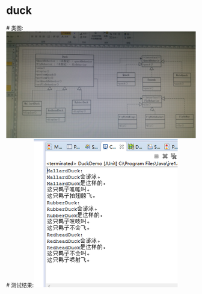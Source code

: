 # duck
# 类图:![page](https://github.com/qiqiseven/duck/blob/master/%E7%B1%BB%E5%9B%BE.jpg)
# 测试结果:![page](https://github.com/qiqiseven/duck/blob/master/Duck%E6%B5%8B%E8%AF%95.PNG)
